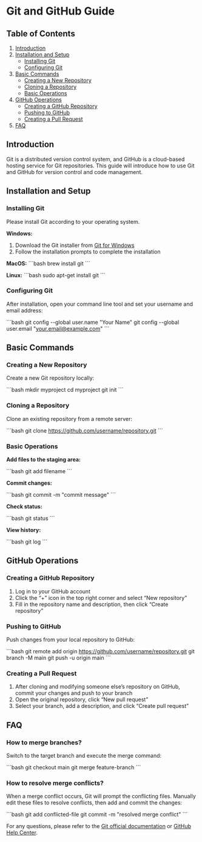 
# Git and GitHub Guide

## Table of Contents
1. [Introduction](#introduction)
2. [Installation and Setup](#installation-and-setup)
   - [Installing Git](#installing-git)
   - [Configuring Git](#configuring-git)
3. [Basic Commands](#basic-commands)
   - [Creating a New Repository](#creating-a-new-repository)
   - [Cloning a Repository](#cloning-a-repository)
   - [Basic Operations](#basic-operations)
4. [GitHub Operations](#github-operations)
   - [Creating a GitHub Repository](#creating-a-github-repository)
   - [Pushing to GitHub](#pushing-to-github)
   - [Creating a Pull Request](#creating-a-pull-request)
5. [FAQ](#faq)

## Introduction
Git is a distributed version control system, and GitHub is a cloud-based hosting service for Git repositories. This guide will introduce how to use Git and GitHub for version control and code management.

## Installation and Setup

### Installing Git
Please install Git according to your operating system.

**Windows:**
1. Download the Git installer from [Git for Windows](https://gitforwindows.org/)
2. Follow the installation prompts to complete the installation

**MacOS:**
\`\`\`bash
brew install git
\`\`\`

**Linux:**
\`\`\`bash
sudo apt-get install git
\`\`\`

### Configuring Git
After installation, open your command line tool and set your username and email address:

\`\`\`bash
git config --global user.name "Your Name"
git config --global user.email "your.email@example.com"
\`\`\`

## Basic Commands

### Creating a New Repository
Create a new Git repository locally:

\`\`\`bash
mkdir myproject
cd myproject
git init
\`\`\`

### Cloning a Repository
Clone an existing repository from a remote server:

\`\`\`bash
git clone https://github.com/username/repository.git
\`\`\`

### Basic Operations
**Add files to the staging area:**

\`\`\`bash
git add filename
\`\`\`

**Commit changes:**

\`\`\`bash
git commit -m "commit message"
\`\`\`

**Check status:**

\`\`\`bash
git status
\`\`\`

**View history:**

\`\`\`bash
git log
\`\`\`

## GitHub Operations

### Creating a GitHub Repository
1. Log in to your GitHub account
2. Click the “+” icon in the top right corner and select “New repository”
3. Fill in the repository name and description, then click “Create repository”

### Pushing to GitHub
Push changes from your local repository to GitHub:

\`\`\`bash
git remote add origin https://github.com/username/repository.git
git branch -M main
git push -u origin main
\`\`\`

### Creating a Pull Request
1. After cloning and modifying someone else’s repository on GitHub, commit your changes and push to your branch
2. Open the original repository, click “New pull request”
3. Select your branch, add a description, and click “Create pull request”

## FAQ
### How to merge branches?
Switch to the target branch and execute the merge command:

\`\`\`bash
git checkout main
git merge feature-branch
\`\`\`

### How to resolve merge conflicts?
When a merge conflict occurs, Git will prompt the conflicting files. Manually edit these files to resolve conflicts, then add and commit the changes:

\`\`\`bash
git add conflicted-file
git commit -m "resolved merge conflict"
\`\`\`

For any questions, please refer to the [Git official documentation](https://git-scm.com/doc) or [GitHub Help Center](https://help.github.com).

